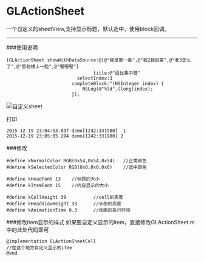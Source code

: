 # GLActionSheet
一个自定义的sheetView,支持显示标题，默认选中，使用block回调。

---

###使用说明
```
[GLActionSheet showWithDataSource:@[@"我是第一条",@"我2我自豪",@"老3怎么了",@"怒射楼上一脸",@"喔喔喔"]
                                title:@"逗比集中营"
                          selectIndex:3
                        completeBlock:^(NSInteger index) {
                            NSLog(@"%ld",(long)index);
                        }];
```
![自定义sheet](http://7u2lyw.com1.z0.glb.clouddn.com/blog自定义sheet.gif)

打印
```
2015-12-19 23:04:53.037 demo[1242:331980] -1
2015-12-19 23:05:05.294 demo[1242:331980] 2
```

###修改
```
#define kNormalColor RGB(0x54,0x54,0x54)   //正常颜色
#define kSelectedColor RGB(0x0,0x0,0x0)    //选中颜色

#define kHeadFont 13    //标题的大小
#define kItemFont 15    //内容显示的大小

#define kCellHeight 39          //cell的高度
#define kHeadViewHeight 33      //头部的高度
#define kAnimationTime 0.3      //动画的执行时间
```

###修改item显示的样式
如果要自定义显示的item，直接修改GLActionSheet.m中的此处代码即可
```
@implementation GLActionSheetCell
//在这个地方自定义显示的item
@end

```
